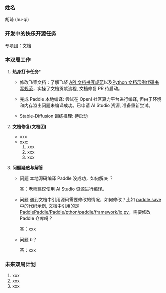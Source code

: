 ### 姓名

胡琦 (hu-qi)

### 开发中的快乐开源任务

专项团：文档

### 本双周工作

1. **热身打卡任务***

   - 修改飞桨文档：了解飞桨 [API 文档书写规范][1]以及[Python 文档示例代码书写规范][2]，实操了文档贡献流程, 文档修复 PR 待启动。

   - 完成 Paddle 本地编译: 尝试在 OpenI 社区算力平台进行编译, 但由于环境和内存溢出问题未编译成功。已申请 AI Studio 资源, 准备重新尝试。

   - Stable-Diffusion 训练推理: 待启动

2. **文档修复(文档团)**

   - xxx
   - xxx:
     1. xxx
     2. xxx
     3. xxx

3. **问题疑惑与解答**

   - 问题 本地源码编译 Paddle 没成功，如何解决 ？

     答：老师建议使用 AI Studio 资源进行编译。

   - 问题 遇到文档中引用源码需要修改的情况，如何修改？比如 [paddle.save][3] 中的代码示例, 文档中引用的是 [PaddlePaddle/Paddle/pthon/paddle/framework/io.py][4]，需要修改 Paddle 仓库吗？

     答：xxx

   - 问题 b？

     答：xxx

### 未来双周计划

1. xxx
2. xxx
3. xxx

<!-- ### 参考资料 -->

[1]:<https://github.com/PaddlePaddle/docs/blob/develop/docs/dev_guides/api_contributing_guides/api_docs_guidelines_cn.md> "API 文档书写规范"

[2]: <https://github.com/PaddlePaddle/docs/blob/develop/docs/dev_guides/style_guide_and_references/code_example_writing_specification_cn.md> "Python 文档示例代码书写规范"

[3]:<https://www.paddlepaddle.org.cn/documentation/docs/zh/develop/api/paddle/save_cn.html> "paddle.save"

[4]:<https://github.com/PaddlePaddle/Paddle/blob/develop/python/paddle/framework/io.py#L753> "paddle.save 代码示例源码"
